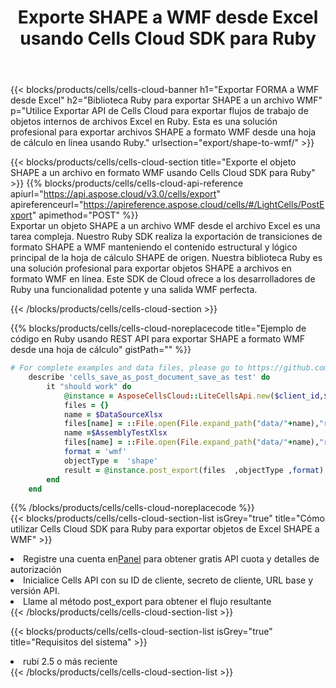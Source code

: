 ﻿---
title:  Exporte SHAPE a WMF desde Excel usando Cells Cloud SDK para Ruby
description:  Aspose.Cells Cloud REST API admite la exportación de archivos de formato {0} a {1} usando {2}.
kwords:
howto:
---
{{< blocks/products/cells/cells-cloud-banner h1="Exportar FORMA a WMF desde Excel" h2="Biblioteca Ruby para exportar SHAPE a un archivo WMF" p="Utilice Exportar API de Cells Cloud para exportar flujos de trabajo de objetos internos de archivos Excel en Ruby. Esta es una solución profesional para exportar archivos SHAPE a formato WMF desde una hoja de cálculo en línea usando Ruby." urlsection="export/shape-to-wmf/" >}}

{{< blocks/products/cells/cells-cloud-section title="Exporte el objeto SHAPE a un archivo en formato WMF usando Cells Cloud SDK para Ruby" >}}
{{% blocks/products/cells/cells-cloud-api-reference apiurl="https://api.aspose.cloud/v3.0/cells/export" apireferenceurl="https://apireference.aspose.cloud/cells/#/LightCells/PostExport" apimethod="POST" %}}
<br/>
Exportar un objeto SHAPE a un archivo WMF desde el archivo Excel es una tarea compleja. Nuestro Ruby SDK realiza la exportación de transiciones de formato SHAPE a WMF manteniendo el contenido estructural y lógico principal de la hoja de cálculo SHAPE de origen. Nuestra biblioteca Ruby es una solución profesional para exportar objetos SHAPE a archivos en formato WMF en línea. Este SDK de Cloud ofrece a los desarrolladores de Ruby una funcionalidad potente y una salida WMF perfecta.

{{< /blocks/products/cells/cells-cloud-section >}}

{{% blocks/products/cells/cells-cloud-noreplacecode title="Ejemplo de código en Ruby usando REST API para exportar SHAPE a formato WMF desde una hoja de cálculo" gistPath="" %}}
  
```ruby
# For complete examples and data files, please go to https://github.com/aspose-cells-cloud/aspose-cells-cloud-ruby/
    describe 'cells_save_as_post_document_save_as test' do
        it "should work" do
            @instance = AsposeCellsCloud::LiteCellsApi.new($client_id,$client_secret,"v3.0","https://api.aspose.cloud/")
            files = {}      
            name = $DataSourceXlsx
            files[name] = ::File.open(File.expand_path("data/"+name),"r") 
            name =$AssemblyTestXlsx 
            files[name] = ::File.open(File.expand_path("data/"+name),"r")
            format = 'wmf'
            objectType =  'shape'
            result = @instance.post_export(files  ,objectType ,format)    
        end
    end
```
   
{{% /blocks/products/cells/cells-cloud-noreplacecode %}}
<br/>
{{< blocks/products/cells/cells-cloud-section-list isGrey="true" title="Cómo utilizar Cells Cloud SDK para Ruby para exportar objetos de Excel SHAPE a WMF" >}}
<li> Registre una cuenta en<a href="https://dashboard.aspose.cloud/">Panel</a> para obtener gratis API cuota y detalles de autorización</li>
<li>Inicialice Cells API con su ID de cliente, secreto de cliente, URL base y versión API.</li>
<li>Llame al método post_export para obtener el flujo resultante</li>
{{< /blocks/products/cells/cells-cloud-section-list >}}

{{< blocks/products/cells/cells-cloud-section-list isGrey="true" title="Requisitos del sistema" >}}
<li>rubí 2.5 o más reciente</li>
{{< /blocks/products/cells/cells-cloud-section-list >}}
